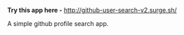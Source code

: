 **Try this app here -** http://github-user-search-v2.surge.sh/

A simple github profile search app.
